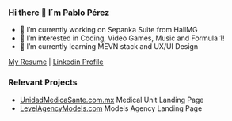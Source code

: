 ### Hi there 👋 I´m Pablo Pérez

- 🔭 I’m currently working on Sepanka Suite from HallMG
- 👀 I’m interested in Coding, Video Games, Music and Formula 1!
- 🌱 I’m currently learning MEVN stack and UX/UI Design

[My Resume](https://prz96.github.io/MyResume) | [Linkedin Profile](https://www.linkedin.com/in/pabloprz/)

### Relevant Projects

- [UnidadMedicaSante.com.mx](https://unidadmedicasante.com.mx) Medical Unit Landing Page
- [LevelAgencyModels.com](https://levelagencymodels.com) Models Agency Landing Page
